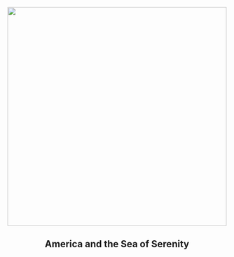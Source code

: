 
<p align="center"><img src="https://apod.nasa.gov/apod/image/2212/22466-22467anaVantuyne900.jpg" width="500" height="500"></p>
<h2 align="center"> America and the Sea of Serenity </h2>
